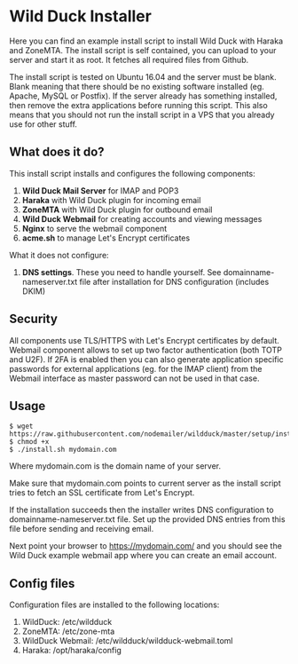 # Wild Duck Installer

Here you can find an example install script to install Wild Duck with Haraka and ZoneMTA. The install script is self contained, you can upload to your server and start it as root. It fetches all required files from Github.

The install script is tested on Ubuntu 16.04 and the server must be blank. Blank meaning that there should be no existing software installed (eg. Apache, MySQL or Postfix). If the server already has something installed, then remove the extra applications before running this script. This also means that you should not run the install script in a VPS that you already use for other stuff.

## What does it do?

This install script installs and configures the following components:

1. **Wild Duck Mail Server** for IMAP and POP3
2. **Haraka** with Wild Duck plugin for incoming email
3. **ZoneMTA** with Wild Duck plugin for outbound email
4. **Wild Duck Webmail** for creating accounts and viewing messages
5. **Nginx** to serve the webmail component
6. **acme.sh** to manage Let's Encrypt certificates

What it does not configure:

1. **DNS settings**. These you need to handle yourself. See domainname-nameserver.txt file after installation for DNS configuration (includes DKIM)

## Security

All components use TLS/HTTPS with Let's Encrypt certificates by default. Webmail component allows to set up two factor authentication (both TOTP and U2F). If 2FA is enabled then you can also generate application specific passwords for external applications (eg. for the IMAP client) from the Webmail interface as master password can not be used in that case.

## Usage

    $ wget https://raw.githubusercontent.com/nodemailer/wildduck/master/setup/install.sh
    $ chmod +x
    $ ./install.sh mydomain.com

Where mydomain.com is the domain name of your server.

Make sure that mydomain.com points to current server as the install script tries to fetch an SSL certificate from Let's Encrypt.

If the installation succeeds then the installer writes DNS configuration to domainname-nameserver.txt file. Set up the provided DNS entries from this file before sending and receiving email.

Next point your browser to https://mydomain.com/ and you should see the Wild Duck example webmail app where you can create an email account.

## Config files

Configuration files are installed to the following locations:

1. WildDuck: /etc/wildduck
2. ZoneMTA: /etc/zone-mta
3. WildDuck Webmail: /etc/wildduck/wildduck-webmail.toml
4. Haraka: /opt/haraka/config
